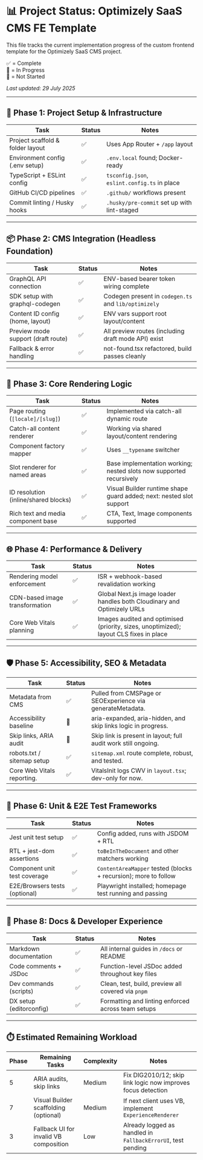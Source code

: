 # 📊 Project Status: Optimizely SaaS CMS FE Template

This file tracks the current implementation progress of the custom frontend template for the Optimizely SaaS CMS project.

✅ = Complete  
🔄 = In Progress  
🔲 = Not Started

_Last updated: 29 July 2025_

---

## 🧱 Phase 1: Project Setup & Infrastructure

| Task                             | Status | Notes                                        |
| -------------------------------- | ------ | -------------------------------------------- |
| Project scaffold & folder layout | ✅     | Uses App Router + `/app` layout              |
| Environment config (.env setup)  | ✅     | `.env.local` found; Docker-ready             |
| TypeScript + ESLint config       | ✅     | `tsconfig.json`, `eslint.config.ts` in place |
| GitHub CI/CD pipelines           | ✅     | `.github/` workflows present                 |
| Commit linting / Husky hooks     | ✅     | `.husky/pre-commit` set up with lint-staged  |

---

## 📦 Phase 2: CMS Integration (Headless Foundation)

| Task                               | Status | Notes                                                |
| ---------------------------------- | ------ | ---------------------------------------------------- |
| GraphQL API connection             | ✅     | ENV-based bearer token wiring complete               |
| SDK setup with graphql-codegen     | ✅     | Codegen present in `codegen.ts` and `lib/optimizely` |
| Content ID config (home, layout)   | ✅     | ENV vars support root layout/content                 |
| Preview mode support (draft route) | ✅     | All preview routes (including draft mode API) exist  |
| Fallback & error handling          | ✅     | not-found.tsx refactored, build passes cleanly       |

---

## 🧱 Phase 3: Core Rendering Logic

| Task                                 | Status | Notes                                                               |
| ------------------------------------ | ------ | ------------------------------------------------------------------- |
| Page routing (`[locale]/[slug]`)     | ✅     | Implemented via catch-all dynamic route                             |
| Catch-all content renderer           | ✅     | Working via shared layout/content rendering                         |
| Component factory mapper             | ✅     | Uses `__typename` switcher                                          |
| Slot renderer for named areas        | ✅     | Base implementation working; nested slots now supported recursively |
| ID resolution (inline/shared blocks) | ✅     | Visual Builder runtime shape guard added; next: nested slot support |
| Rich text and media component base   | ✅     | CTA, Text, Image components supported                               |

---

## 🌐 Phase 4: Performance & Delivery

| Task                           | Status | Notes                                                                                  |
| ------------------------------ | ------ | -------------------------------------------------------------------------------------- |
| Rendering model enforcement    | ✅     | ISR + webhook-based revalidation working                                               |
| CDN-based image transformation | ✅     | Global Next.js image loader handles both Cloudinary and Optimizely URLs                |
| Core Web Vitals planning       | ✅     | Images audited and optimised (priority, sizes, unoptimized); layout CLS fixes in place |

---

## 🛡️ Phase 5: Accessibility, SEO & Metadata

| Task                       | Status | Notes                                                          |
| -------------------------- | ------ | -------------------------------------------------------------- |
| Metadata from CMS          | ✅     | Pulled from CMSPage or SEOExperience via generateMetadata.     |
| Accessibility baseline     | 🔄     | aria-expanded, aria-hidden, and skip links logic in progress.  |
| Skip links, ARIA audit     | 🔄     | Skip link is present in layout; full audit work still ongoing. |
| robots.txt / sitemap setup | ✅     | `sitemap.xml` route complete, robust, and tested.              |
| Core Web Vitals reporting. | ✅     | VitalsInit logs CWV in `layout.tsx`; dev-only for now.         |

---

## 🧪 Phase 6: Unit & E2E Test Frameworks

| Task                          | Status | Notes                                                           |
| ----------------------------- | ------ | --------------------------------------------------------------- |
| Jest unit test setup          | ✅     | Config added, runs with JSDOM + RTL                             |
| RTL + jest-dom assertions     | ✅     | `toBeInTheDocument` and other matchers working                  |
| Component unit test coverage  | ✅     | `ContentAreaMapper` tested (blocks + recursion); more to follow |
| E2E/Browsers tests (optional) | ✅     | Playwright installed; homepage test running and passing         |

---

## 📁 Phase 8: Docs & Developer Experience

| Task                    | Status | Notes                                              |
| ----------------------- | ------ | -------------------------------------------------- |
| Markdown documentation  | ✅     | All internal guides in `/docs` or README           |
| Code comments + JSDoc   | ✅     | Function-level JSDoc added throughout key files    |
| Dev commands (scripts)  | ✅     | Clean, test, build, preview all covered via `pnpm` |
| DX setup (editorconfig) | ✅     | Formatting and linting enforced across team setups |

---

## ⏱️ Estimated Remaining Workload

| Phase | Remaining Tasks                        | Complexity | Notes                                                        |
| ----- | -------------------------------------- | ---------- | ------------------------------------------------------------ |
| 5     | ARIA audits, skip links                | Medium     | Fix DIG2010/12; skip link logic now improves focus detection |
| 7     | Visual Builder scaffolding (optional)  | Medium     | If next client uses VB, implement `ExperienceRenderer`       |
| 3     | Fallback UI for invalid VB composition | Low        | Already logged as handled in `FallbackErrorUI`, test pending |
